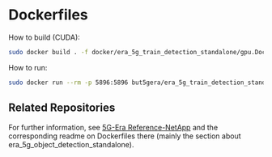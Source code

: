 # Dockerfiles


How to build (CUDA):
```bash
sudo docker build . -f docker/era_5g_train_detection_standalone/gpu.Dockerfile -t but5gera/era_5g_train_detection_standalone:VERSION
```

How to run:
```bash
sudo docker run --rm -p 5896:5896 but5gera/era_5g_train_detection_standalone:VERSION
```

## Related Repositories

For further information, see [5G-Era Reference-NetApp](https://github.com/5G-ERA/Reference-NetApp) and the corresponding readme on Dockerfiles there (mainly the section about era_5g_object_detection_standalone).


